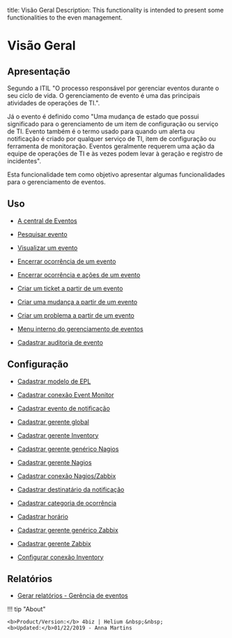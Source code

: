 title: Visão Geral
Description: This functionality is intended to present some functionalities to the even management.
# Visão Geral

Apresentação
----------------

Segundo a ITIL "O processo responsável por gerenciar eventos durante o seu ciclo de vida. O gerenciamento de evento é uma das principais atividades de operações de TI.".

Já o evento é definido como "Uma mudança de estado que possui significado para o gerenciamento de um item de configuração ou serviço de TI. Evento também é o termo usado para quando um alerta ou notificação é criado por qualquer serviço de TI, item de configuração ou ferramenta de monitoração. Eventos geralmente requerem uma ação da equipe de operações de TI e às vezes podem levar à geração e registro de incidentes".

Esta funcionalidade tem como objetivo apresentar algumas funcionalidades para o gerenciamento de eventos.

Uso
-------

- [A central de Eventos](/pt-br/4biz-helium/processes/event/use/the-event-center.html)

- [Pesquisar evento](/pt-br/4biz-helium/processes/event/use/search-event.html)

- [Visualizar um evento](/pt-br/4biz-helium/processes/event/use/view-event.html)

- [Encerrar ocorrência de um evento](/pt-br/4biz-helium/processes/event/use/close-event-occurrence.html)

- [Encerrar ocorrência e ações de um evento](/pt-br/4biz-helium/processes/event/use/close-occurences-and-actions.html)

- [Criar um ticket a partir de um evento](/pt-br/4biz-helium/processes/event/use/create-ticket-from-an-event.html)

- [Criar uma mudança a partir de um evento](/pt-br/4biz-helium/processes/event/use/create-change-from-an-event.html)

- [Criar um problema a partir de um evento](/pt-br/4biz-helium/processes/event/use/create-a-problem-from-an-event.html)

- [Menu interno do gerenciamento de eventos](/pt-br/4biz-helium/processes/event/use/internal-menu-of-event.html)

- [Cadastrar auditoria de evento](/pt-br/4biz-helium/processes/event/use/register-event-audit.html)

Configuração
-----------------

- [Cadastrar modelo de EPL](/pt-br/4biz-helium/processes/event/configuration/register-epl-template.html)

- [Cadastrar conexão Event Monitor](/pt-br/4biz-helium/processes/event/configuration/register-event-monitor-connection.html)

- [Cadastrar evento de notificação](/pt-br/4biz-helium/processes/event/configuration/register-event-notification.html)

- [Cadastrar gerente global](/pt-br/4biz-helium/processes/event/configuration/register-global-manager.html)

- [Cadastrar gerente Inventory](/pt-br/4biz-helium/processes/event/configuration/register-inventory-manager.html)

- [Cadastrar gerente genérico Nagios](/pt-br/4biz-helium/processes/event/configuration/register-nagios-generic-manager.html)

- [Cadastrar gerente Nagios](/pt-br/4biz-helium/processes/event/configuration/register-nagios-manager.html)

- [Cadastrar conexão Nagios/Zabbix](/pt-br/4biz-helium/processes/event/configuration/register-nagios-zabbix-connection.html)

- [Cadastrar destinatário da notificação](/pt-br/4biz-helium/processes/event/configuration/register-notification-recipient.html)

- [Cadastrar categoria de ocorrência](/pt-br/4biz-helium/processes/event/configuration/register-occurence-category.html)

- [Cadastrar horário](/pt-br/4biz-helium/processes/event/configuration/register-time.html)

- [Cadastrar gerente genérico Zabbix](/pt-br/4biz-helium/processes/event/configuration/register-zabbix-generic-manager.html)

- [Cadastrar gerente Zabbix](/pt-br/4biz-helium/processes/event/configuration/register-zabbix-manager.html)

- [Configurar conexão Inventory](/pt-br/4biz-helium/processes/event/configuration/set-inventory-connection.html)

Relatórios
-----------

- [Gerar relatórios - Gerência de eventos](/pt-br/4biz-helium/processes/event/use/generate-reports-event-management.html)


!!! tip "About"

    <b>Product/Version:</b> 4biz | Helium &nbsp;&nbsp;
    <b>Updated:</b>01/22/2019 - Anna Martins

